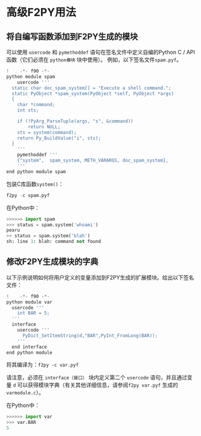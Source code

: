 # 高级F2PY用法

## 将自编写函数添加到F2PY生成的模块

可以使用 ``usercode`` 和 ``pymethoddef`` 语句在签名文件中定义自编的Python C / API函数（它们必须在 ``python模块`` 块中使用）。 例如，以下签名文件``spam.pyf``。

``` python
!    -*- f90 -*-
python module spam
    usercode '''
  static char doc_spam_system[] = "Execute a shell command.";
  static PyObject *spam_system(PyObject *self, PyObject *args)
  {
    char *command;
    int sts;

    if (!PyArg_ParseTuple(args, "s", &command))
        return NULL;
    sts = system(command);
    return Py_BuildValue("i", sts);
  }
    '''
    pymethoddef '''
    {"system",  spam_system, METH_VARARGS, doc_spam_system},
    '''
end python module spam
```

包装C库函数``system()``：

``` python
f2py -c spam.pyf
```

在Python中：

``` python
>>>>>> import spam
>>> status = spam.system('whoami')
pearu
>> status = spam.system('blah')
sh: line 1: blah: command not found
```

## 修改F2PY生成模块的字典

以下示例说明如何将用户定义的变量添加到F2PY生成的扩展模块。给出以下签名文件：

``` python
!    -*- f90 -*-
python module var
  usercode '''
    int BAR = 5;
  '''
  interface
    usercode '''
      PyDict_SetItemString(d,"BAR",PyInt_FromLong(BAR));
    '''
  end interface
end python module
```

将其编译为：``f2py -c var.pyf``

请注意，必须在 ``interface（接口）`` 块内定义第二个 ``usercode`` 语句，并且通过变量 ``d`` 可以获得模块字典（有关其他详细信息，请参阅``f2py var.pyf`` 生成的 ``varmodule.c``）。

在Python中：

``` python
>>>>>> import var
>>> var.BAR
5
```

